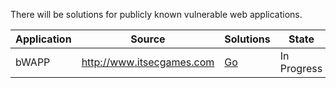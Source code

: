 There will be solutions for publicly known vulnerable web applications.

| Application  | Source | Solutions | State |
| ------------- | ------------- | ------------- | ------------- |
| bWAPP  | http://www.itsecgames.com  | [Go](https://github.com/metosun/vulnerable-web-applications-and-solutions/tree/main/bwapp) | In Progress |

